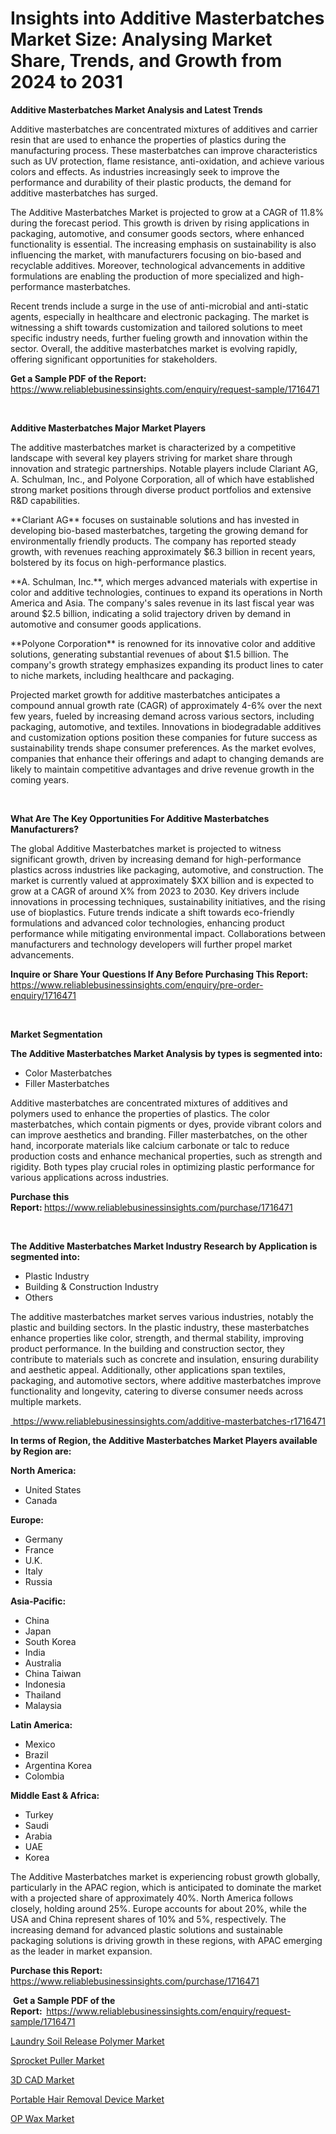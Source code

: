 <p><h1>Insights into Additive Masterbatches Market Size: Analysing Market Share, Trends, and Growth from 2024 to 2031</h1></p><p><strong>Additive Masterbatches Market Analysis and Latest Trends</strong></p>
<p><p>Additive masterbatches are concentrated mixtures of additives and carrier resin that are used to enhance the properties of plastics during the manufacturing process. These masterbatches can improve characteristics such as UV protection, flame resistance, anti-oxidation, and achieve various colors and effects. As industries increasingly seek to improve the performance and durability of their plastic products, the demand for additive masterbatches has surged.</p><p>The Additive Masterbatches Market is projected to grow at a CAGR of 11.8% during the forecast period. This growth is driven by rising applications in packaging, automotive, and consumer goods sectors, where enhanced functionality is essential. The increasing emphasis on sustainability is also influencing the market, with manufacturers focusing on bio-based and recyclable additives. Moreover, technological advancements in additive formulations are enabling the production of more specialized and high-performance masterbatches. </p><p>Recent trends include a surge in the use of anti-microbial and anti-static agents, especially in healthcare and electronic packaging. The market is witnessing a shift towards customization and tailored solutions to meet specific industry needs, further fueling growth and innovation within the sector. Overall, the additive masterbatches market is evolving rapidly, offering significant opportunities for stakeholders.</p></p>
<p><strong>Get a Sample PDF of the Report:&nbsp;</strong> <a href="https://www.reliablebusinessinsights.com/enquiry/request-sample/1716471?utm_campaign=57&utm_medium=2&utm_source=Github&utm_content=ia&utm_term=23102024&utm_id=additive-masterbatches">https://www.reliablebusinessinsights.com/enquiry/request-sample/1716471</a></p>
<p>&nbsp;</p>
<p><strong>Additive Masterbatches Major Market Players</strong></p>
<p><p>The additive masterbatches market is characterized by a competitive landscape with several key players striving for market share through innovation and strategic partnerships. Notable players include Clariant AG, A. Schulman, Inc., and Polyone Corporation, all of which have established strong market positions through diverse product portfolios and extensive R&D capabilities.</p><p>**Clariant AG** focuses on sustainable solutions and has invested in developing bio-based masterbatches, targeting the growing demand for environmentally friendly products. The company has reported steady growth, with revenues reaching approximately $6.3 billion in recent years, bolstered by its focus on high-performance plastics.</p><p>**A. Schulman, Inc.**, which merges advanced materials with expertise in color and additive technologies, continues to expand its operations in North America and Asia. The company's sales revenue in its last fiscal year was around $2.5 billion, indicating a solid trajectory driven by demand in automotive and consumer goods applications.</p><p>**Polyone Corporation** is renowned for its innovative color and additive solutions, generating substantial revenues of about $1.5 billion. The company's growth strategy emphasizes expanding its product lines to cater to niche markets, including healthcare and packaging.</p><p>Projected market growth for additive masterbatches anticipates a compound annual growth rate (CAGR) of approximately 4-6% over the next few years, fueled by increasing demand across various sectors, including packaging, automotive, and textiles. Innovations in biodegradable additives and customization options position these companies for future success as sustainability trends shape consumer preferences. As the market evolves, companies that enhance their offerings and adapt to changing demands are likely to maintain competitive advantages and drive revenue growth in the coming years.</p></p>
<p>&nbsp;</p>
<p><strong>What Are The Key Opportunities For Additive Masterbatches Manufacturers?</strong></p>
<p><p>The global Additive Masterbatches market is projected to witness significant growth, driven by increasing demand for high-performance plastics across industries like packaging, automotive, and construction. The market is currently valued at approximately $XX billion and is expected to grow at a CAGR of around X% from 2023 to 2030. Key drivers include innovations in processing techniques, sustainability initiatives, and the rising use of bioplastics. Future trends indicate a shift towards eco-friendly formulations and advanced color technologies, enhancing product performance while mitigating environmental impact. Collaborations between manufacturers and technology developers will further propel market advancements.</p></p>
<p><strong>Inquire or Share Your Questions If Any Before Purchasing This Report:</strong> <a href="https://www.reliablebusinessinsights.com/enquiry/pre-order-enquiry/1716471?utm_campaign=57&utm_medium=2&utm_source=Github&utm_content=ia&utm_term=23102024&utm_id=additive-masterbatches">https://www.reliablebusinessinsights.com/enquiry/pre-order-enquiry/1716471</a></p>
<p>&nbsp;</p>
<p><strong>Market Segmentation</strong></p>
<p><strong>The Additive Masterbatches Market Analysis by types is segmented into:</strong></p>
<p><ul><li>Color Masterbatches</li><li>Filler Masterbatches</li></ul></p>
<p><p>Additive masterbatches are concentrated mixtures of additives and polymers used to enhance the properties of plastics. The color masterbatches, which contain pigments or dyes, provide vibrant colors and can improve aesthetics and branding. Filler masterbatches, on the other hand, incorporate materials like calcium carbonate or talc to reduce production costs and enhance mechanical properties, such as strength and rigidity. Both types play crucial roles in optimizing plastic performance for various applications across industries.</p></p>
<p><strong>Purchase this Report:&nbsp;</strong><a href="https://www.reliablebusinessinsights.com/purchase/1716471?utm_campaign=57&utm_medium=2&utm_source=Github&utm_content=ia&utm_term=23102024&utm_id=additive-masterbatches">https://www.reliablebusinessinsights.com/purchase/1716471</a></p>
<p>&nbsp;</p>
<p><strong>The Additive Masterbatches Market Industry Research by Application is segmented into:</strong></p>
<p><ul><li>Plastic Industry</li><li>Building & Construction Industry</li><li>Others</li></ul></p>
<p><p>The additive masterbatches market serves various industries, notably the plastic and building sectors. In the plastic industry, these masterbatches enhance properties like color, strength, and thermal stability, improving product performance. In the building and construction sector, they contribute to materials such as concrete and insulation, ensuring durability and aesthetic appeal. Additionally, other applications span textiles, packaging, and automotive sectors, where additive masterbatches improve functionality and longevity, catering to diverse consumer needs across multiple markets.</p></p>
<p><a href="https://www.reliablebusinessinsights.com/additive-masterbatches-r1716471?utm_campaign=57&utm_medium=2&utm_source=Github&utm_content=ia&utm_term=23102024&utm_id=additive-masterbatches">&nbsp;https://www.reliablebusinessinsights.com/additive-masterbatches-r1716471</a></p>
<p><strong>In terms of Region, the Additive Masterbatches Market Players available by Region are:</strong></p>
<p>
    <p> <strong> North America: </strong>
        <ul>
            <li>United States</li>
            <li>Canada</li>
        </ul>
        </p> 
    <p> <strong> Europe: </strong>
        <ul>
            <li>Germany</li>
            <li>France</li>
            <li>U.K.</li>
            <li>Italy</li>
            <li>Russia</li>
        </ul>
        </p> 
    <p> <strong> Asia-Pacific: </strong>
        <ul>
            <li>China</li>
            <li>Japan</li>
            <li>South Korea</li>
            <li>India</li>
            <li>Australia</li>
            <li>China Taiwan</li>
            <li>Indonesia</li>
            <li>Thailand</li>
            <li>Malaysia</li>
        </ul>
        </p> 
    <p> <strong> Latin America: </strong>
        <ul>
            <li>Mexico</li>
            <li>Brazil</li>
            <li>Argentina Korea</li>
            <li>Colombia</li>
        </ul>
        </p> 
    <p> <strong> Middle East & Africa: </strong>
        <ul>
            <li>Turkey</li>
            <li>Saudi</li>
            <li>Arabia</li>
            <li>UAE</li>
            <li>Korea</li>
        </ul>
    </p>
    </p>
<p><p>The Additive Masterbatches market is experiencing robust growth globally, particularly in the APAC region, which is anticipated to dominate the market with a projected share of approximately 40%. North America follows closely, holding around 25%. Europe accounts for about 20%, while the USA and China represent shares of 10% and 5%, respectively. The increasing demand for advanced plastic solutions and sustainable packaging solutions is driving growth in these regions, with APAC emerging as the leader in market expansion.</p></p>
<p><strong>Purchase this Report: </strong><a href="https://www.reliablebusinessinsights.com/purchase/1716471?utm_campaign=57&utm_medium=2&utm_source=Github&utm_content=ia&utm_term=23102024&utm_id=additive-masterbatches">https://www.reliablebusinessinsights.com/purchase/1716471</a></p>
<p>&nbsp;<strong>Get a Sample PDF of the Report:&nbsp;&nbsp;</strong><a href="https://www.reliablebusinessinsights.com/enquiry/request-sample/1716471?utm_campaign=57&utm_medium=2&utm_source=Github&utm_content=ia&utm_term=23102024&utm_id=additive-masterbatches">https://www.reliablebusinessinsights.com/enquiry/request-sample/1716471</a></p>
<p><strong></strong></p>
<p><p><a href="https://github.com/laurettae0ac/Market-Research-Report-List-1/blob/main/laundry-soil-release-polymer-market.md?utm_campaign=57&utm_medium=2&utm_source=Github&utm_content=ia&utm_term=23102024&utm_id=additive-masterbatches">Laundry Soil Release Polymer Market</a></p><p><a href="https://issuu.com/reportprime-2/docs/sprocket-puller-market-size-2030.pp_d02155affc30cf?utm_campaign=57&utm_medium=2&utm_source=Github&utm_content=ia&utm_term=23102024&utm_id=additive-masterbatches">Sprocket Puller Market</a></p><p><a href="https://www.linkedin.com/pulse/3d-cad-market-penetration-strategies-untapped-markets-growth-uwluc?utm_campaign=57&utm_medium=2&utm_source=Github&utm_content=ia&utm_term=23102024&utm_id=additive-masterbatches">3D CAD Market</a></p><p><a href="https://www.linkedin.com/pulse/portable-hair-removal-device-market-emerging-trends-future-zvste?utm_campaign=57&utm_medium=2&utm_source=Github&utm_content=ia&utm_term=23102024&utm_id=additive-masterbatches">Portable Hair Removal Device Market</a></p><p><a href="https://github.com/SidorelaGurakuqi596/Market-Research-Report-List-1/blob/main/op-wax-market.md?utm_campaign=57&utm_medium=2&utm_source=Github&utm_content=ia&utm_term=23102024&utm_id=additive-masterbatches">OP Wax Market</a></p></p>